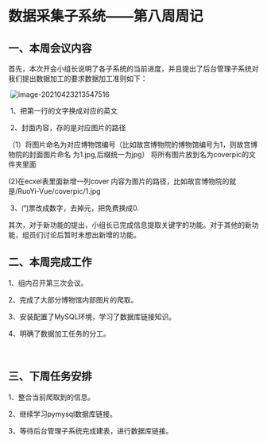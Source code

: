 # 数据采集子系统——第八周周记

## 一、本周会议内容

​        首先，本次开会小组长说明了各子系统的当前进度，并且提出了后台管理子系统对我们提出数据加工的要求数据加工准则如下：

​          ![image-20210423213547516](C:\Users\斯敏君\AppData\Roaming\Typora\typora-user-images\image-20210423213547516.png)

​     1、把第一行的文字换成对应的英文 

​     2、封面内容，存的是对应图片的路径

 （1）将图片命名为对应博物馆编号（比如故宫博物院的博物馆编号为1，则故宫博物院的封面图片命名 为1.jpg,后缀统一为jpg） 将所有图片放到名为coverpic的文件夹里面 

(2)在ecxel表里面新增一列cover 内容为图片的路径，比如故宫博物院的就是/RuoYi-Vue/coverpic/1.jpg 

​    3、门票改成数字，去掉元，把免费换成0.

​     其次，对于新功能的提出，小组长已完成信息提取关键字的功能。对于其他的新功能，组员们讨论后暂时未想出新增的功能。



## 二、本周完成工作

1、组内召开第三次会议。

2、完成了大部分博物馆内部图片的爬取。

3、安装配置了MySQL环境，学习了数据库链接知识。

4、明确了数据加工任务的分工。

​     

##  三、下周任务安排

1、整合当前爬取到的信息。

2、继续学习pymysql数据库链接。

3、等待后台管理子系统完成建表，进行数据库链接。